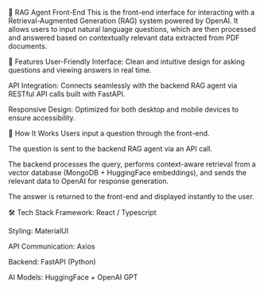 🧠 RAG Agent Front-End
This is the front-end interface for interacting with a Retrieval-Augmented Generation (RAG) system powered by OpenAI. It allows users to input natural language questions, which are then processed and answered based on contextually relevant data extracted from PDF documents.

🔧 Features
User-Friendly Interface: Clean and intuitive design for asking questions and viewing answers in real time.

API Integration: Connects seamlessly with the backend RAG agent via RESTful API calls built with FastAPI.

Responsive Design: Optimized for both desktop and mobile devices to ensure accessibility.

🧩 How It Works
Users input a question through the front-end.

The question is sent to the backend RAG agent via an API call.

The backend processes the query, performs context-aware retrieval from a vector database (MongoDB + HuggingFace embeddings), and sends the relevant data to OpenAI for response generation.

The answer is returned to the front-end and displayed instantly to the user.

🛠 Tech Stack
Framework: React / Typescript

Styling: MaterialUI

API Communication: Axios

Backend: FastAPI (Python)

AI Models: HuggingFace + OpenAI GPT

